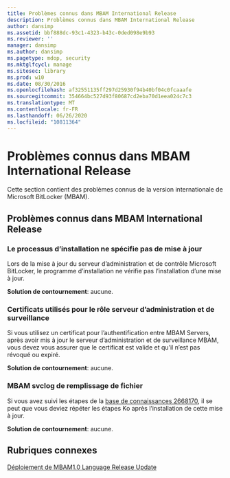 ```yaml
---
title: Problèmes connus dans MBAM International Release
description: Problèmes connus dans MBAM International Release
author: dansimp
ms.assetid: bbf888dc-93c1-4323-b43c-0ded098e9b93
ms.reviewer: ''
manager: dansimp
ms.author: dansimp
ms.pagetype: mdop, security
ms.mktglfcycl: manage
ms.sitesec: library
ms.prod: w10
ms.date: 08/30/2016
ms.openlocfilehash: af32551135ff297d25930f94b40bf04c0fcaaafe
ms.sourcegitcommit: 354664bc527d93f80687cd2eba70d1eea024c7c3
ms.translationtype: MT
ms.contentlocale: fr-FR
ms.lasthandoff: 06/26/2020
ms.locfileid: "10811364"
---
```

# Problèmes connus dans MBAM International Release

Cette section contient des problèmes connus de la version internationale de Microsoft BitLocker (MBAM).

## Problèmes connus dans MBAM International Release

### Le processus d’installation ne spécifie pas de mise à jour

Lors de la mise à jour du serveur d’administration et de contrôle Microsoft BitLocker, le programme d’installation ne vérifie pas l’installation d’une mise à jour.

**Solution de contournement**: aucune.

### Certificats utilisés pour le rôle serveur d’administration et de surveillance

Si vous utilisez un certificat pour l’authentification entre MBAM Servers, après avoir mis à jour le serveur d’administration et de surveillance MBAM, vous devez vous assurer que le certificat est valide et qu’il n’est pas révoqué ou expiré.

**Solution de contournement**: aucune.

### MBAM svclog de remplissage de fichier

Si vous avez suivi les étapes de la [base de connaissances 2668170](https://go.microsoft.com/fwlink/?LinkID=247277), il se peut que vous deviez répéter les étapes Ko après l’installation de cette mise à jour.

**Solution de contournement**: aucune.

## Rubriques connexes

[Déploiement de MBAM1.0 Language Release Update](deploying-the-mbam-10-language-release-update.md)

 

 






